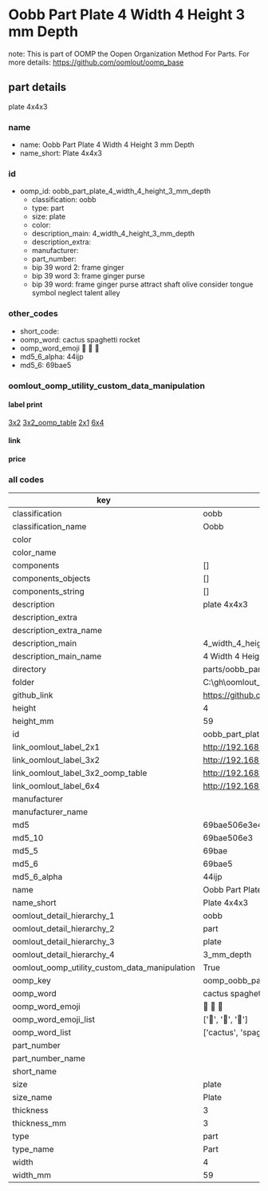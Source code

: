 # Oobb Part Plate 4 Width 4 Height 3 mm Depth  

note: This is part of OOMP the Oopen Organization Method For Parts. For more details: https://github.com/oomlout/oomp_base

##  part details
  



plate 4x4x3



### name
* name: Oobb Part Plate 4 Width 4 Height 3 mm Depth
* name_short: Plate 4x4x3 
### id
* oomp_id: oobb_part_plate_4_width_4_height_3_mm_depth
  * classification: oobb
  * type: part
  * size: plate
  * color: 
  * description_main: 4_width_4_height_3_mm_depth
  * description_extra: 
  * manufacturer: 
  * part_number: 
  * bip 39 word 2: frame ginger
  * bip 39 word 3: frame ginger purse
  * bip 39 word: frame ginger purse attract shaft olive consider tongue symbol neglect talent alley

### other_codes
* short_code: 
* oomp_word: cactus spaghetti rocket
* oomp_word_emoji :cactus: :spaghetti: :rocket:
* md5_6_alpha: 44ijp
* md5_6: 69bae5






### oomlout_oomp_utility_custom_data_manipulation
#### label print
[3x2](http://192.168.1.245:1112/?label=oomp%2044ijp)
[3x2_oomp_table](http://192.168.1.108:1112/?label=oomp%2044ijp)
[2x1](http://192.168.1.242:1112/?label=oomp%2044ijp)
[6x4](http://192.168.1.55:1112/?label=oomp%2044ijp)    

#### link

                              

#### price







### all codes 
| key | value |  
| --- | --- |  
| classification | oobb |  
| classification_name | Oobb |  
| color |  |  
| color_name |  |  
| components | [] |  
| components_objects | [] |  
| components_string | [] |  
| description | plate 4x4x3 |  
| description_extra |  |  
| description_extra_name |  |  
| description_main | 4_width_4_height_3_mm_depth |  
| description_main_name | 4 Width 4 Height 3 mm Depth |  
| directory | parts/oobb_part_plate_4_width_4_height_3_mm_depth |  
| folder | C:\gh\oomlout_oobb_version_4_generated_parts\things\oobb_part_plate_4_width_4_height_3_mm_depth |  
| github_link | https://github.com/oomlout/oomlout_oomp_part_src/tree/main/parts/oobb_part_plate_4_width_4_height_3_mm_depth |  
| height | 4 |  
| height_mm | 59 |  
| id | oobb_part_plate_4_width_4_height_3_mm_depth |  
| link_oomlout_label_2x1 | http://192.168.1.242:1112/?label=oomp%2044ijp |  
| link_oomlout_label_3x2 | http://192.168.1.245:1112/?label=oomp%2044ijp |  
| link_oomlout_label_3x2_oomp_table | http://192.168.1.108:1112/?label=oomp%2044ijp |  
| link_oomlout_label_6x4 | http://192.168.1.55:1112/?label=oomp%2044ijp |  
| manufacturer |  |  
| manufacturer_name |  |  
| md5 | 69bae506e3e465ea68e270ed5d1882e4 |  
| md5_10 | 69bae506e3 |  
| md5_5 | 69bae |  
| md5_6 | 69bae5 |  
| md5_6_alpha | 44ijp |  
| name | Oobb Part Plate 4 Width 4 Height 3 mm Depth |  
| name_short | Plate 4x4x3  |  
| oomlout_detail_hierarchy_1 | oobb |  
| oomlout_detail_hierarchy_2 | part |  
| oomlout_detail_hierarchy_3 | plate |  
| oomlout_detail_hierarchy_4 | 3_mm_depth |  
| oomlout_oomp_utility_custom_data_manipulation | True |  
| oomp_key | oomp_oobb_part_plate_4_width_4_height_3_mm_depth |  
| oomp_word | cactus spaghetti rocket |  
| oomp_word_emoji | :cactus: :spaghetti: :rocket: |  
| oomp_word_emoji_list | [':cactus:', ':spaghetti:', ':rocket:'] |  
| oomp_word_list | ['cactus', 'spaghetti', 'rocket'] |  
| part_number |  |  
| part_number_name |  |  
| short_name |  |  
| size | plate |  
| size_name | Plate |  
| thickness | 3 |  
| thickness_mm | 3 |  
| type | part |  
| type_name | Part |  
| width | 4 |  
| width_mm | 59 |  

